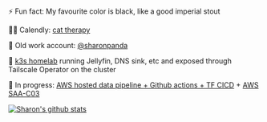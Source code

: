 ⚡ Fun fact: My favourite color is black, like a good imperial stout

🐱‍💻 Calendly: [cat therapy](https://calendly.com/sharonwoo)

🤔 Old work account: [@sharonpanda](https://github.com/sharonpanda)

🌱 [k3s homelab](https://github.com/serversandbox) running Jellyfin, DNS sink, etc and exposed through Tailscale Operator on the cluster

🔭 In progress: [AWS hosted data pipeline + Github actions + TF CICD](https://github.com/users/sharonwoo/projects/3) + [AWS SAA-C03](https://github.com/sharonwoo/aws-saa-c03-2025)

[![Sharon's github stats](https://github-readme-stats.vercel.app/api?username=sharonwoo&count_private=true&show_icons=true&theme=transparent&rank_icon=percentile)](https://github.com/anuraghazra/github-readme-stats)

<!--
**sharonwoo/sharonwoo** is a ✨ _special_ ✨ repository because its `README.md` (this file) appears on your GitHub profile.

Here are some ideas to get you started:

- 🔭 I’m currently working on ...
- 🌱 I’m currently learning ...
- 👯 I’m looking to collaborate on ...
- 🤔 I’m looking for help with ...
- 💬 Ask me about ...
- 📫 How to reach me: ...
- 😄 Pronouns: ...
- ⚡ Fun fact: ...
-->
